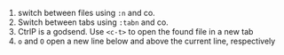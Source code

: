 1. switch between files using `:n` and co.
1. Switch between tabs using `:tabn` and co.
1. CtrlP is a godsend. Use `<c-t>` to open the found file in a new tab
1. `o` and `O` open a new line below and above the current line, respectively
